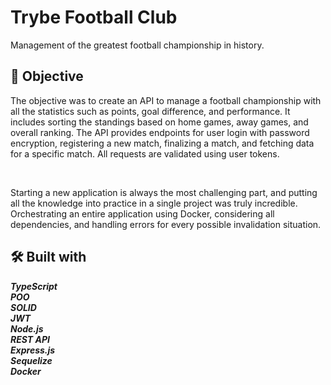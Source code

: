 <h1>Trybe Football Club</h1>
<p>Management of the greatest football championship in history.</p>

<h2>🚀 Objective</h2>
<p>The objective was to create an API to manage a football championship with all the statistics such as points, goal difference, and performance. It includes sorting the standings based on home games, away games, and overall ranking. The API provides endpoints for user login with password encryption, registering a new match, finalizing a match, and fetching data for a specific match. All requests are validated using user tokens.</p><br>
<p>Starting a new application is always the most challenging part, and putting all the knowledge into practice in a single project was truly incredible. Orchestrating an entire application using Docker, considering all dependencies, and handling errors for every possible invalidation situation.</p>

<h2>🛠️ Built with</h2>
<span><strong><em>TypeScript</em></strong></span><br>
<span><strong><em>POO</em></strong></span><br>
<span><strong><em>SOLID</em></strong></span><br>
<span><strong><em>JWT</em></strong></span><br>
<span><strong><em>Node.js</em></strong></span><br>
<span><strong><em>REST API</em></strong></span><br>
<span><strong><em>Express.js</em></strong></span><br>
<span><strong><em>Sequelize</em></strong></span><br>
<span><strong><em>Docker</em></strong></span><br>
<!-- 
<h3>Project look</h3>

<img alt="image-readme" src="./github/TFC-Classificacao.png" title="Star-Wars-Planets-Search"/> -->

<h2>🎁 Expressions of Gratitude</h2>
<p>Tell others about this project. 📢</p>
